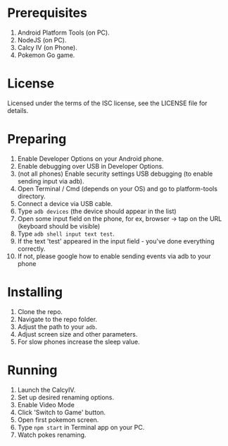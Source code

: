 # Prerequisites

1. Android Platform Tools (on PC).
1. NodeJS (on PC).
1. Calcy IV (on Phone).
1. Pokemon Go game.

# License

Licensed under the terms of the ISC license, see the LICENSE file for details.

# Preparing

1. Enable Developer Options on your Android phone.
1. Enable debugging over USB in Developer Options.
1. (not all phones) Enable security settings USB debugging (to enable sending input via adb).
1. Open Terminal / Cmd (depends on your OS) and go to platform-tools directory.
1. Connect a device via USB cable.
1. Type `adb devices` (the device should appear in the list)
1. Open some input field on the phone, for ex, browser -> tap on the URL (keyboard should be visible)
1. Type `adb shell input text test`.
1. If the text 'test' appeared in the input field - you've done everything correctly.
1. If not, please google how to enable sending events via adb to your phone

# Installing

1. Clone the repo.
1. Navigate to the repo folder.
1. Adjust the path to your `adb`.
1. Adjust screen size and other parameters.
1. For slow phones increase the sleep value.

# Running

1. Launch the CalcyIV.
1. Set up desired renaming options.
1. Enable Video Mode
1. Click 'Switch to Game' button.
1. Open first pokemon screen.
1. Type `npm start` in Terminal app on your PC.
1. Watch pokes renaming.